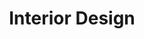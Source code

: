 ---
title: Interior Design
description: Interior Design is the global, industry-leading design magazine
  publication, website and events company serving the architecture and design
  industry.
image: interior.png
theme: "#6F67BD"
categories:
  - websites
workTags:
  - title: React
    themeColor: "#34D7FF"
    themeBg: rgba(53, 208, 247, 0.3)
  - themeColor: "#C58CFF"
    title: Gatsby
    themeBg: rgba(190, 136, 248, 0.3)
  - title: Figma
    themeBg: rgba(248, 101, 150, 0.3)
    themeColor: "#FF699B"
type: website
pageLink: 
seo:
  description: Interior Design is the global, industry-leading design magazine
    publication, website and events company serving the architecture and design
    industry.
  title: Interior Design
  keywords:
    - Interior
    - Design
---